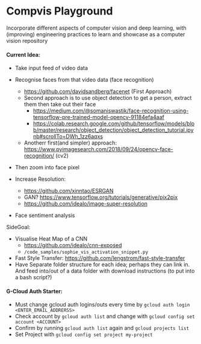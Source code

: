 # Compvis Playground
Incorporate different aspects of computer vision and deep learning, with (improving) engineering practices to learn and showcase as a computer vision repository

#### Current Idea:
-  Take input feed of video data
-  Recognise faces from that video data (face recognition)

    -  https://github.com/davidsandberg/facenet (First Approach)
    -  Second approach is to use object detection to get a person, extract them then take out their face
        -  https://medium.com/@somaniswastik/face-recognition-using-tensorflow-pre-trained-model-opencv-91184efa4aaf
        -  https://colab.research.google.com/github/tensorflow/models/blob/master/research/object_detection/object_detection_tutorial.ipynb#scrollTo=DWh_1zz6aqxs
    -  Anotherr first(and simpler) approach: https://www.pyimagesearch.com/2018/09/24/opencv-face-recognition/ (cv2)
-  Then zoom into face pixel
-  Increase Resolution:
    -  https://github.com/xinntao/ESRGAN
    -  GAN? https://www.tensorflow.org/tutorials/generative/pix2pix
    -  https://github.com/idealo/image-super-resolution 
-  Face sentiment analysis

SideGoal:

-  Visualise Heat Map of a CNN
    -  https://github.com/idealo/cnn-exposed
    -  `/code_samples/sophie_vis_activation_snippet.py`
-  Fast Style Transfer: https://github.com/lengstrom/fast-style-transfer
-  Have Separate folder structure for each idea; perhaps they can link in. And feed into/out of a data folder with download instructions (to put into a bash script?)

#### G-Cloud Auth Starter:
-  Must change gcloud auth logins/outs every time by `gcloud auth login <ENTER_EMAIL_ADDRERSS>`
-  Check account by `gcloud auth list` and change with `gcloud config set account <ACCOUNT>`
-  Confirm by running `gcloud auth list` again and `gcloud projects list`
-  Set Project with `gcloud config set project my-project`
